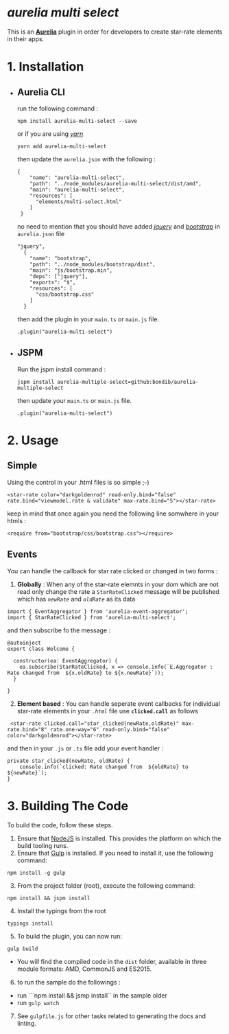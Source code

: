 # *aurelia multi select*

  This is an **[Aurelia](http://aurelia.io/)** plugin in order for developers to create star-rate elements in their apps.


# 1. Installation

* ##  Aurelia CLI

  run the following command :

  ```
  npm install aurelia-multi-select --save
  ```
  or if you are using *[yarn](https://yarnpkg.com/)*

  ```
  yarn add aurelia-multi-select
  ```

  then update the ```aurelia.json``` with the following : 

  ```
  {
      "name": "aurelia-multi-select",
      "path": "../node_modules/aurelia-multi-select/dist/amd",
      "main": "aurelia-multi-select",
      "resources": [
        "elements/multi-select.html"
      ]
   }
  ``` 

  no need to mention that you should have added *[jquery](https://www.npmjs.com/package/jquery)* and *[bootstrap](https://www.npmjs.com/package/bootstrap)* 
  in ```aurelia.json``` file

  ```
  "jquery",
    {
      "name": "bootstrap",
      "path": "../node_modules/bootstrap/dist",
      "main": "js/bootstrap.min",
      "deps": ["jquery"],
      "exports": "$",
      "resources": [
        "css/bootstrap.css"
      ]
    }
  ```

  then add the plugin in your ```main.ts``` or ```main.js``` file. 

  ``` .plugin("aurelia-multi-select") ```

* ## JSPM  

  Run the jspm install command : 

  ```
  jspm install aurelia-multiple-select=github:bondib/aurelia-multiple-select
  ```

  then update your ```main.ts``` or ```main.js``` file. 

    ``` .plugin("aurelia-multi-select") ```


# 2. Usage

## Simple

Using the control in your .html files is so simple ;-)

```
<star-rate color="darkgoldenrod" read-only.bind="false" rate.bind="viewmodel.rate & validate" max-rate.bind="5"></star-rate>
```
keep in mind that once again you need the following line somwhere in your htmls : 

```
<require from="bootstrap/css/bootstrap.css"></require>
```

## Events

You can handle the callback for star rate clicked or changed in two forms : 

1. **Globally** :
  When any of the star-rate elemnts in your dom which are not read only change the rate a ```StarRateClicked``` message will be published which has *```newRate```* and *```oldRate```* as its data 

  ```
  import { EventAggregator } from 'aurelia-event-aggregator';
  import { StarRateClicked } from 'aurelia-multi-select';

  ```
  and then subscribe fo the message : 

  ```
  @autoinject
  export class Welcome {
    
    constructor(ea: EventAggregator) {
      ea.subscribe(StarRateClicked, x => console.info(`E.Aggregator : Rate changed from  ${x.oldRate} to ${x.newRate}`));
    }

  }

  ```


2. **Element based** : You can handle seperate event callbacks for individual star-rate elements 
 in your *```.html```* file use **```clicked.call```** as follows
```
 <star-rate clicked.call="star_clicked(newRate,oldRate)" max-rate.bind="8" rate.one-way="6" read-only.bind="false" color="darkgoldenrod"></star-rate>
```
and then in your ```.js``` or ```.ts``` file add your event handler : 

```
private star_clicked(newRate, oldRate) {
    console.info(`clicked: Rate changed from  ${oldRate} to ${newRate}`);
}
```


# 3. Building The Code

To build the code, follow these steps.

1. Ensure that [NodeJS](http://nodejs.org/) is installed. This provides the platform on which the build tooling runs.
2. Ensure that [Gulp](http://gulpjs.com/) is installed. If you need to install it, use the following command:

  ```shell
  npm install -g gulp
  ```
3. From the project folder (root), execute the following command:
  ```shell
  npm install && jspm install
  ```

4. Install the typings from the root
  ```
  typings install
  ```
5. To build the plugin, you can now run:

  ```shell
  gulp build
  ```
  * You will find the compiled code in the `dist` folder, available in three module formats: AMD, CommonJS and ES2015.

6. to run the sample do the followings : 

  * run ```npm install && jsmp install`` in the sample older
  * run ```gulp watch```


7. See `gulpfile.js` for other tasks related to generating the docs and linting.